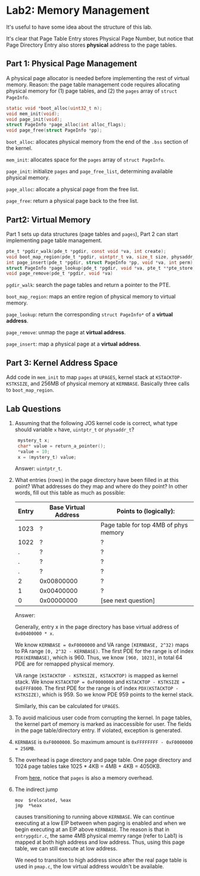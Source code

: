 # Lab2: Memory Management

It's useful to have some idea about the structure of this lab. 

It's clear that Page Table Entry stores Physical Page Number, but notice that Page Directory Entry also stores **physical** address to the page tables.

## Part 1: Physical Page Management

A physical page allocator is needed before implementing the rest of virtual memory. Reason: the page table management code requires allocating physical memory for (1) page tables, and (2) the `pages` array of `struct PageInfo`. 

```c
static void *boot_alloc(uint32_t n);
void mem_init(void);
void page_init(void);
struct PageInfo *page_alloc(int alloc_flags);
void page_free(struct PageInfo *pp);
```

`boot_alloc`: allocates physical memory from the end of the `.bss` section of the kernel. 

`mem_init`: allocates space for the `pages` array of `struct PageInfo`.

`page_init`: initialize `pages` and `page_free_list`, determining available physical memory.

`page_alloc`: allocate a physical page from the free list.

`page_free`: return a physical page back to the free list.



## Part2: Virtual Memory

Part 1 sets up data structures (page tables and `pages`), Part 2 can start implementing page table management. 

```c
pte_t *pgdir_walk(pde_t *pgdir, const void *va, int create);
void boot_map_region(pde_t *pgdir, uintptr_t va, size_t size, physaddr_t pa, int perm);
int page_insert(pde_t *pgdir, struct PageInfo *pp, void *va, int perm);
struct PageInfo *page_lookup(pde_t *pgdir, void *va, pte_t **pte_store);
void page_remove(pde_t *pgdir, void *va)
```

`pgdir_walk`: search the page tables and return a pointer to the PTE.

`boot_map_region`: maps an entire region of physical memory to virtual memory. 

`page_lookup`: return the corresponding `struct PageInfo*` of a **virtual address**.

`page_remove`: unmap the page at **virtual address**. 

`page_insert`: map a physical page at a **virtual address**. 



## Part 3: Kernel Address Space

Add code in `mem_init` to map `pages` at `UPAGES`, kernel stack at `KSTACKTOP-KSTKSIZE`, and 256MB of physical memory at `KERNBASE`. Basically three calls to `boot_map_region`.



## Lab Questions

1. Assuming that the following JOS kernel code is correct, what type should variable `x` have, `uintptr_t` or `physaddr_t`?

   ```c
   	mystery_t x;
   	char* value = return_a_pointer();
   	*value = 10;
   	x = (mystery_t) value;
   ```

   Answer: `uintptr_t`.

2. What entries (rows) in the page directory have been filled in at this point? What addresses do they map and where do they point? In other words, fill out this table as much as possible:

   | Entry | Base Virtual Address | Points to (logically):                |
   | ----- | -------------------- | ------------------------------------- |
   | 1023  | ?                    | Page table for top 4MB of phys memory |
   | 1022  | ?                    | ?                                     |
   | .     | ?                    | ?                                     |
   | .     | ?                    | ?                                     |
   | .     | ?                    | ?                                     |
   | 2     | 0x00800000           | ?                                     |
   | 1     | 0x00400000           | ?                                     |
   | 0     | 0x00000000           | [see next question]                   |

   Answer:

   Generally, entry x in the page directory has base virtual address of `0x00400000 * x`. 

   We know `KERNBASE = 0xF0000000` and VA range `[KERNBASE, 2^32)` maps to PA range `[0, 2^32 - KERNBASE)`. The first PDE for the range is of index `PDX(KERNBASE)`, which is 960. Thus, we know `[960, 1023]`, in total 64 PDE are for remapped physical memory.

   VA range `[KSTACKTOP - KSTKSIZE, KSTACKTOP)` is mapped as kernel stack. We know `KSTACKTOP = 0xF0000000` and `KSTACKTOP - KSTKSIZE = 0xEFFF8000`. The first PDE for the range is of index `PDX(KSTACKTOP - KSTKSIZE)`, which is 959. So we know PDE 959 points to the kernel stack. 

   Similarly, this can be calculated for `UPAGES`. 

3. To avoid malicious user code from corrupting the kernel. In page tables, the kernel part of memory is marked as inaccessible for user. The fields in the page table/directory entry. If violated, exception is generated. 

4. `KERNBASE` is `0xF0000000`. So maximum amount is `0xFFFFFFFF - 0xF0000000 = 256MB`.

5. The overhead is page directory and page table. One page directory and 1024 page tables take 1025 * 4KB = 4MB + 4KB = 4050KB.

   From [here](https://zhuanlan.zhihu.com/p/41871340), notice that `pages` is also a memory overhead.

6. The indirect jump

   ```assembly
   mov	$relocated, %eax
   jmp	*%eax
   ```

   causes transitioning to running above `KERNBASE`. We can continue executing at a low EIP between when paging is enabled and when we begin executing at an EIP above `KERNBASE`. The reason is that in `entrypgdir.c`, the same 4MB physical memry range (refer to Lab1) is mapped at both high address and low address. Thus, using this page table, we can still execute at low address. 

   We need to transition to high address since after the real page table is used in `pmap.c`, the low virtual address wouldn't be available.

